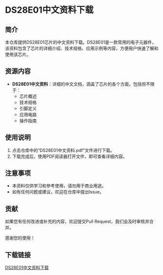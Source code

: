# DS28E01中文资料下载

## 简介
本仓库提供DS28E01芯片的中文资料下载。DS28E01是一款常用的电子元器件，该资料包含了芯片的详细介绍、技术规格、应用示例等内容，方便用户快速了解和使用该芯片。

## 资源内容
- **DS28E01中文资料**：详细的中文文档，涵盖了芯片的各个方面，包括但不限于：
  - 芯片概述
  - 技术规格
  - 引脚定义
  - 应用电路
  - 操作指南

## 使用说明
1. 点击仓库中的“DS28E01中文资料.pdf”文件进行下载。
2. 下载完成后，使用PDF阅读器打开文件，即可查看详细内容。

## 注意事项
- 本资料仅供学习和参考使用，请勿用于商业用途。
- 如有任何问题或建议，欢迎在仓库中提出Issue。

## 贡献
如果您有任何改进或补充的内容，欢迎提交Pull Request，我们会及时审核并合并。

感谢您的使用！

## 下载链接

[DS28E01中文资料下载](https://pan.quark.cn/s/15de2e747acb)